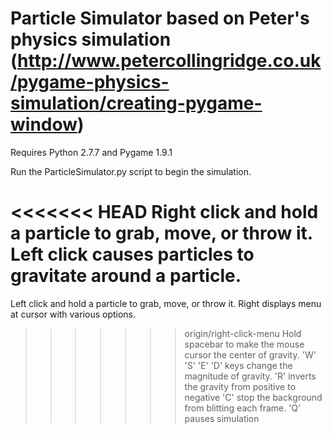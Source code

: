 Particle Simulator based on Peter's physics simulation
(http://www.petercollingridge.co.uk/pygame-physics-simulation/creating-pygame-window)
===============
Requires Python 2.7.7 and Pygame 1.9.1

Run the ParticleSimulator.py script to begin the simulation.

<<<<<<< HEAD
Right click and hold a particle to grab, move, or throw it.
Left click causes particles to gravitate around a particle.
=======
Left click and hold a particle to grab, move, or throw it.
Right displays menu at cursor with various options.
>>>>>>> origin/right-click-menu
Hold spacebar to make the mouse cursor the center of gravity.
'W' 'S' 'E' 'D' keys change the magnitude of gravity.
'R' inverts the gravity from positive to negative
'C' stop the background from blitting each frame.
'Q' pauses simulation


